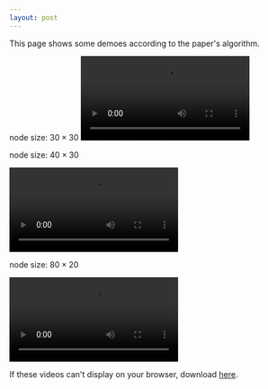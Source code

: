 ```yaml
---
layout: post
---
```


This page shows some demoes according to the paper's algorithm.

node size: $30\times 30$
<video controls="controls">
 <source src="/video/30x30.mp4" type="video/mp4" />
 <source src="/video/30x30.avi" type="video/avi" />
 <source src="/video/30x30.webm" type="video/webm" />
   <object data="/video/30x30.mp4">
     <embed src="/video/30x30.avi" />
   </object>
</video>

node size: $40\times 30$ 

<video controls="controls">
 <source src="/video/40x30.mp4" type="video/mp4" />
 <source src="/video/40x30.avi" type="video/avi" />
 <source src="/video/40x30.webm" type="video/webm" />
   <object data="/video/40x30.mp4">
     <embed src="/video/40x30.avi" />
   </object>
</video>

node size: $80\times 20$ 

<video controls="controls">
 <source src="/video/80x20.mp4" type="video/mp4" />
 <source src="/video/80x20.avi" type="video/avi" />
 <source src="/video/80x20.webm" type="video/webm" />
   <object data="/video/80x20.mp4">
    <embed src="/video/80x20.avi" />
   </object>
</video>

If these videos can't display on your browser, download <a href="/video/demo.zip">here</a>.
